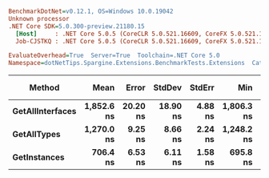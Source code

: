 ``` ini

BenchmarkDotNet=v0.12.1, OS=Windows 10.0.19042
Unknown processor
.NET Core SDK=5.0.300-preview.21180.15
  [Host]     : .NET Core 5.0.5 (CoreCLR 5.0.521.16609, CoreFX 5.0.521.16609), X64 RyuJIT
  Job-CJSTKQ : .NET Core 5.0.5 (CoreCLR 5.0.521.16609, CoreFX 5.0.521.16609), X64 RyuJIT

EvaluateOverhead=True  Server=True  Toolchain=.NET Core 5.0  
Namespace=dotNetTips.Spargine.Extensions.BenchmarkTests.Extensions  Categories=AssemblyExtensions  

```
|           Method |       Mean |    Error |   StdDev |  StdErr |        Min |         Q1 |     Median |         Q3 |        Max |        Op/s | CI99.9% Margin | Iterations | Kurtosis | MValue | Skewness | Rank | LogicalGroup | Baseline | Code Size |  Gen 0 | Gen 1 | Gen 2 | Allocated |
|----------------- |-----------:|---------:|---------:|--------:|-----------:|-----------:|-----------:|-----------:|-----------:|------------:|---------------:|-----------:|---------:|-------:|---------:|-----:|------------- |--------- |----------:|-------:|------:|------:|----------:|
| **GetAllInterfaces** | **1,852.6 ns** | **20.20 ns** | **18.90 ns** | **4.88 ns** | **1,806.3 ns** | **1,841.6 ns** | **1,858.7 ns** | **1,865.5 ns** | **1,881.9 ns** |   **539,791.4** |      **20.202 ns** |      **15.00** |    **2.990** |  **2.000** |  **-0.6725** |    **3** |            ***** |       **No** |     **256 B** | **0.0305** |     **-** |     **-** |     **312 B** |
|      **GetAllTypes** | **1,270.0 ns** |  **9.25 ns** |  **8.66 ns** | **2.24 ns** | **1,248.2 ns** | **1,265.8 ns** | **1,270.9 ns** | **1,275.7 ns** | **1,283.5 ns** |   **787,423.9** |       **9.255 ns** |      **15.00** |    **3.352** |  **2.000** |  **-0.8814** |    **2** |            ***** |       **No** |     **263 B** | **0.0248** |     **-** |     **-** |     **240 B** |
|     **GetInstances** |   **706.4 ns** |  **6.53 ns** |  **6.11 ns** | **1.58 ns** |   **695.8 ns** |   **701.9 ns** |   **707.0 ns** |   **710.6 ns** |   **715.9 ns** | **1,415,685.0** |       **6.528 ns** |      **15.00** |    **1.758** |  **2.000** |  **-0.1483** |    **1** |            ***** |       **No** |     **199 B** | **0.0057** |     **-** |     **-** |      **56 B** |
